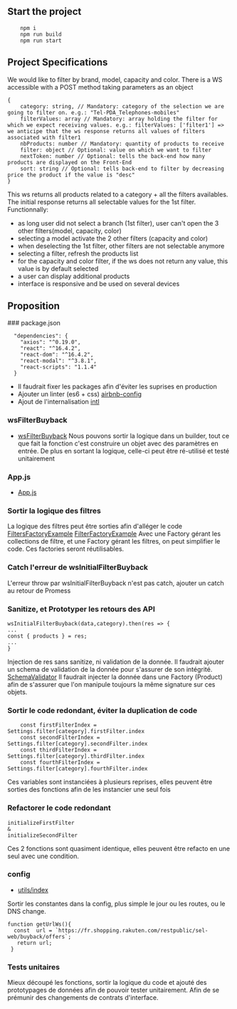 
## Start the project

```
    npm i
    npm run build
    npm run start
```

## Project Specifications

We would like to filter by brand, model, capacity and color.
There is a WS accessible with a POST method taking parameters as an object

```
{
    category: string, // Mandatory: category of the selection we are going to filter on. e.g.: "Tel-PDA_Telephones-mobiles"
    filterValues: array // Mandatory: array holding the filter for which we expect receiving values. e.g.: filterValues: ['filter1'] => we anticipe that the ws response returns all values of filters associated with filter1
    nbProducts: number // Mandatory: quantity of products to receive
    filter: object // Optional: value on which we want to filter
    nextToken: number // Optional: tells the back-end how many products are displayed on the Front-End
    sort: string // Optional: tells back-end to filter by decreasing price the product if the value is "desc"
}
```

This ws returns all products related to a category + all the filters availables. The initial response returns all selectable values for the 1st filter.
Functionnally:
* as long user did not select a branch (1st filter), user can't open the 3 other filters(model, capacity, color)
* selecting a model activate the 2 other filters (capacity and color)
* when deselecting the 1st filter, other filters are not selectable anymore
* selecting a filter, refresh the products list
* for the capacity and color filter, if the ws does not return any value, this value is by default selected
* a user can display additional products
* interface is responsive and be used on several devices

## Proposition
### package.json
```
  "dependencies": {
    "axios": "^0.19.0",
    "react": "^16.4.2",
    "react-dom": "^16.4.2",
    "react-modal": "^3.8.1",
    "react-scripts": "1.1.4"
  }
```  
- Il faudrait fixer les packages afin d'éviter les suprises en production 
- Ajouter un linter (es6 + css) [airbnb-config](https://github.com/airbnb/javascript/tree/master/packages/eslint-config-airbnb)
- Ajout de l'internalisation [intl](https://github.com/formatjs/react-intl)

### wsFilterBuyback
- [wsFilterBuyback](https://github.com/pierrealbaret/Rakuten-Test-Technique/blob/master/src/rest/wsFilterBuyback.js) 
Nous pouvons sortir la logique dans un builder, tout ce que fait la fonction c'est construire un objet avec des paramètres en entrée.
De plus en sortant la logique, celle-ci peut être ré-utilisé et testé unitairement

### App.js
- [App.js](https://github.com/pierrealbaret/Rakuten-Test-Technique/blob/master/src/components/App.js)

### Sortir la logique des filtres
La logique des filtres peut être sorties afin d'alléger le code 
[FiltersFactoryExample](https://github.com/pierrealbaret/Rakuten-Test-Technique/blob/master/src/FiltersFactoryExample.js)
[FilterFactoryExample](https://github.com/pierrealbaret/Rakuten-Test-Technique/blob/master/src/FilterFactoryExample.js)
Avec une Factory gérant les collections de filtre, et une Factory gérant les filtres, on peut simplifier le code.
Ces factories seront réutilisables.


### Catch l'erreur de wsInitialFilterBuyback
L'erreur throw par wsInitialFilterBuyback n'est pas catch, ajouter un catch au retour de Promess

### Sanitize, et Prototyper les retours des API
```
wsInitialFilterBuyback(data,category).then(res => {
...
const { products } = res;
...
}
```
Injection de res sans sanitize, ni validation de la donnée.
Il faudrait ajouter un schema de validation de la donnée pour s'assurer de son intégrité. [SchemaValidator](https://github.com/tdegrunt/jsonschema)
Il faudrait injecter la donnée dans une Factory (Product) afin de s'assurer que l'on manipule toujours la même signature sur ces objets.

### Sortir le code redondant, éviter la duplication de code
```
    const firstFilterIndex = Settings.filter[category].firstFilter.index
    const secondFilterIndex = Settings.filter[category].secondFilter.index
    const thirdFilterIndex = Settings.filter[category].thirdFilter.index
    const fourthFilterIndex = Settings.filter[category].fourthFilter.index
```
Ces variables sont instanciées à plusieurs reprises, elles peuvent être sorties des fonctions afin de les instancier une seul fois

### Refactorer le code redondant
```
initializeFirstFilter
&
initializeSecondFilter
```
Ces 2 fonctions sont quasiment identique, elles peuvent être refacto en une seul avec une condition.

### config
- [utils/index](https://github.com/pierrealbaret/Rakuten-Test-Technique/blob/master/src/utils/index.js)

Sortir les constantes dans la config, plus simple le jour ou les routes, ou le DNS change.

```
function getUrlWs(){
  const  url = `https://fr.shopping.rakuten.com/restpublic/sel-web/buyback/offers`;
   return url;
 }
 ```

### Tests unitaires
Mieux découpé les fonctions, sortir la logique du code et ajouté des prototypages de données afin de pouvoir tester unitairement.
Afin de se prémunir des changements de contrats d'interface.
